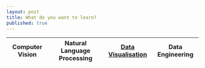 ```yaml
---
layout: post
title: What do you want to learn?
published: true
---
```

| Computer Vision | Natural Language Processing | [Data Visualisation](https://github.com/jamespaultg?tab=repositories) | Data Engineering |
|:---------------:|:---------------------------:|:------------------:|:----------------:|